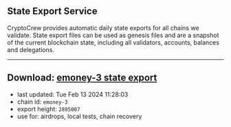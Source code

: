 ## State Export Service
CryptoCrew provides automatic daily state exports for all chains we validate. State export files can be used as genesis files and are a snapshot of the current blockchain state, including all validators, accounts, balances and delegations.

---
**Download: [emoney-3 state export](https://dl-eu2.ccvalidators.com/SERVICE/emoney/emoney-3_export_2895007.json)**
---

- last updated: Tue Feb 13 2024 11:28:03
- chain id: `emoney-3`
- export height: `2895007`
- use for: airdrops, local tests, chain recovery
